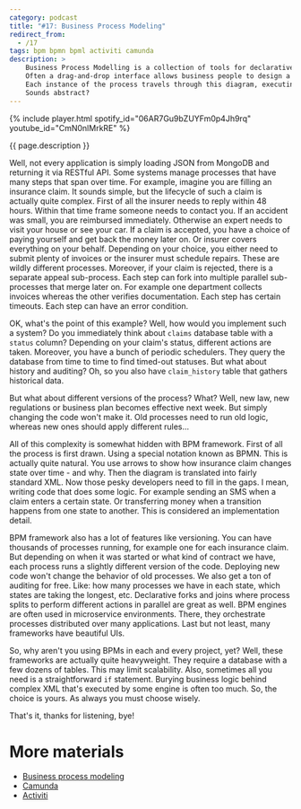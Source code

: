 ```yaml
---
category: podcast
title: "#17: Business Process Modeling"
redirect_from:
  - /17
tags: bpm bpmn bpml activiti camunda
description: >
    Business Process Modelling is a collection of tools for declarative process management.
    Often a drag-and-drop interface allows business people to design a process in the form of a diagram.
    Each instance of the process travels through this diagram, executing certain code on each step.
    Sounds abstract?
---
```


{% include player.html spotify_id="06AR7Gu9bZUYFm0p4Jh9rq" youtube_id="CmN0nlMrkRE" %}

{{ page.description }}



Well, not every application is simply loading JSON from MongoDB and returning it via RESTful API.
Some systems manage processes that have many steps that span over time.
For example, imagine you are filling an insurance claim.
It sounds simple, but the lifecycle of such a claim is actually quite complex.
First of all the insurer needs to reply within 48 hours.
Within that time frame someone needs to contact you.
If an accident was small, you are reimbursed immediately.
Otherwise an expert needs to visit your house or see your car.
If a claim is accepted, you have a choice of paying yourself and get back the money later on.
Or insurer covers everything on your behalf.
Depending on your choice, you either need to submit plenty of invoices or the insurer must schedule repairs.
These are wildly different processes.
Moreover, if your claim is rejected, there is a separate appeal sub-process.
Each step can fork into multiple parallel sub-processes that merge later on.
For example one department collects invoices whereas the other verifies documentation.
Each step has certain timeouts.
Each step can have an error condition.

OK, what's the point of this example?
Well, how would you implement such a system?
Do you immediately think about `claims` database table with a `status` column?
Depending on your claim's status, different actions are taken.
Moreover, you have a bunch of periodic schedulers.
They query the database from time to time to find timed-out statuses.
But what about history and auditing?
Oh, so you also have `claim_history` table that gathers historical data.

But what about different versions of the process?
What?
Well, new law, new regulations or business plan becomes effective next week.
But simply changing the code won't make it.
Old processes need to run old logic, whereas new ones should apply different rules...

All of this complexity is somewhat hidden with BPM framework.
First of all the process is first drawn.
Using a special notation known as BPMN.
This is actually quite natural.
You use arrows to show how insurance claim changes state over time - and why.
Then the diagram is translated into fairly standard XML.
Now those pesky developers need to fill in the gaps.
I mean, writing code that does some logic.
For example sending an SMS when a claim enters a certain state.
Or transferring money when a transition happens from one state to another.
This is considered an implementation detail.

BPM framework also has a lot of features like versioning.
You can have thousands of processes running, for example one for each insurance claim.
But depending on when it was started or what kind of contract we have, each process runs a slightly different version of the code.
Deploying new code won't change the behavior of old processes.
We also get a ton of auditing for free.
Like: how many processes we have in each state, which states are taking the longest, etc.
Declarative forks and joins where process splits to perform different actions in parallel are great as well.
BPM engines are often used in microservice environments.
There, they orchestrate processes distributed over many applications.
Last but not least, many frameworks have beautiful UIs.

So, why aren't you using BPMs in each and every project, yet?
Well, these frameworks are actually quite heavyweight.
They require a database with a few dozens of tables.
This may limit scalability.
Also, sometimes all you need is a straightforward `if` statement.
Burying business logic behind complex XML that's executed by some engine is often too much.
So, the choice is yours.
As always you must choose wisely.

That's it, thanks for listening, bye!




# More materials

* [Business process modeling](https://en.wikipedia.org/wiki/Business_process_modeling)
* [Camunda](https://camunda.com/)
* [Activiti](https://www.activiti.org/)


